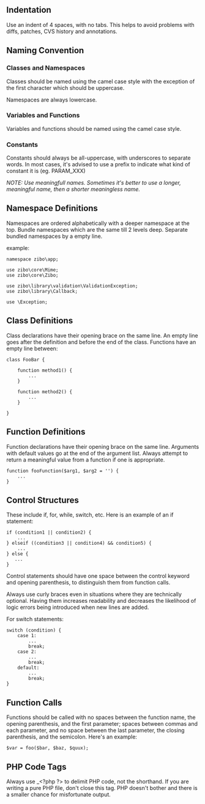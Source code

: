 ## Indentation

Use an indent of 4 spaces, with no tabs. This helps to avoid problems with diffs, patches, CVS history and annotations.

## Naming Convention

### Classes and Namespaces

Classes should be named using the camel case style with the exception of the first character which should be uppercase.

Namespaces are always lowercase.

### Variables and Functions

Variables and functions should be named using the camel case style.

### Constants

Constants should always be all-uppercase, with underscores to separate words. In most cases, it's advised to use a prefix to indicate what kind of constant it is (eg. PARAM_XXX)

_NOTE: Use meaningfull names. Sometimes it's better to use a longer, meaningful name, then a shorter meaningless name._

## Namespace Definitions

Namespaces are ordered alphabetically with a deeper namespace at the top. Bundle namespaces which are the same till 2 levels deep. Separate bundled namespaces by a empty line.

example:

    namespace zibo\app;
    
    use zibo\core\Mime;
    use zibo\core\Zibo;
    
    use zibo\library\validation\ValidationException;
    use zibo\library\Callback;

    use \Exception;


## Class Definitions

Class declarations have their opening brace on the same line. An empty line goes after the definition and before the end of the class. Functions have an empty line between:

    class FooBar {
    
        function method1() {
            ...
        }
        
        function method2() {
            ...
        }
    
    }


## Function Definitions

Function declarations have their opening brace on the same line. Arguments with default values go at the end of the argument list. Always attempt to return a meaningful value from a function if one is appropriate.

    function fooFunction($arg1, $arg2 = '') {
        ...
    }

## Control Structures

These include if, for, while, switch, etc. Here is an example of an if statement:

    if (condition1 || condition2) {
        ...
    } elseif ((condition3 || condition4) && condition5) {
        ...
    } else {
       ...
    }

Control statements should have one space between the control keyword and opening parenthesis, to distinguish them from function calls.

Always use curly braces even in situations where they are technically optional. Having them increases readability and decreases the likelihood of logic errors being introduced when new lines are added.

For switch statements:

    switch (condition) {
        case 1:
            ...
            break;
        case 2:
            ...
            break;
        default:
            ...
            break;
    }


## Function Calls

Functions should be called with no spaces between the function name, the opening parenthesis, and the first parameter; spaces between commas and each parameter, and no space between the last parameter, the closing parenthesis, and the semicolon. Here's an example:

    $var = foo($bar, $baz, $quux);

## PHP Code Tags

Always use _&lt;?php ?> to delimit PHP code, not the <? ?> shorthand. If you are writing a pure PHP file, don't close this tag. PHP doesn't bother and there is a smaller chance for misfortunate output.